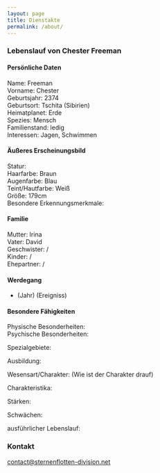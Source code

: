 ```yaml
---
layout: page
title: Dienstakte
permalink: /about/
---
```


### Lebenslauf von Chester Freeman

#### Persönliche Daten
Name: Freeman  
Vorname: Chester  
Geburtsjahr: 2374  
Geburtsort: Tschita (Sibirien)  
Heimatplanet: Erde  
Spezies: Mensch  
Familienstand: ledig  
Interessen: Jagen, Schwimmen  

#### Äußeres Erscheinungsbild
Statur:   
Haarfarbe: Braun  
Augenfarbe: Blau  
Teint/Hautfarbe: Weiß  
Größe: 179cm  
Besondere Erkennungsmerkmale:   

#### Familie
Mutter: Irina  
Vater: David  
Geschwister: /  
Kinder: /  
Ehepartner: /  

#### Werdegang
- (Jahr) (Ereigniss)

#### Besondere Fähigkeiten
Physische Besonderheiten:   
Psychische Besonderheiten:   

Spezialgebiete:  

Ausbildung:  

Wesensart/Charakter: (Wie ist der Charakter drauf)  

Charakteristika:  

Stärken:  

Schwächen:  

ausführlicher Lebenslauf:  


### Kontakt

[contact@sternenflotten-division.net](mailto:contact@sternenflotten-division.net)
